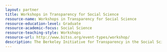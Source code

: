 ```yaml
---
layout: partner 
title: Workshops in Transparency for Social Science
resource-name: Workshops in Transparency for Social Science
resource-education-level: Graduate
resource-academic-focus: Social Science
resource-teaching-style: Workshops
resource-url: http://www.bitss.org/event-types/workshop/
description: The Berkeley Initiative for Transparency in the Social Sciences (BITSS) was established in 2012 to strengthen the quality of social science research and evidence used for policy-making. The initiative aims to enhance the practices of economists, psychologists, political scientists, and other social scientists in ways that promote research transparency, reproducibility, and openness. BITSS is spearheaded by a distinguished, interdisciplinary group of faculty members across 10 academic institutions that provide thought leadership for the “open social science” movement. Under their guidance, the initiative is generating high quality research through a strong network that uses and generates a library of educational materials.
---
```

